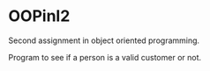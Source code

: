 # OOPinl2

Second assignment in object oriented programming.

Program to see if a person is a valid customer or not.
